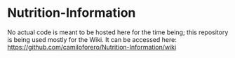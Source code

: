# Nutrition-Information
No actual code is meant to be hosted here for the time being; this repository is being used mostly for the Wiki. It can be accessed here: https://github.com/camiloforero/Nutrition-Information/wiki

